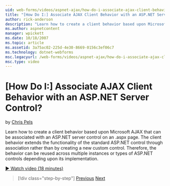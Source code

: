 ```yaml
---
uid: web-forms/videos/aspnet-ajax/how-do-i-associate-ajax-client-behavior-with-an-aspnet-server-control
title: "[How Do I:] Associate AJAX Client Behavior with an ASP.NET Server Control? | Microsoft Docs"
author: rick-anderson
description: "Learn how to create a client behavior based upon Microsoft AJAX that can be associated with an ASP.NET server control on an .aspx page. The client behavior e..."
ms.author: aspnetcontent
manager: wpickett
ms.date: 10/18/2007
ms.topic: article
ms.assetid: 3a75ac02-225d-4e30-8669-0156c3ef06c7
ms.technology: dotnet-webforms
msc.legacyurl: /web-forms/videos/aspnet-ajax/how-do-i-associate-ajax-client-behavior-with-an-aspnet-server-control
msc.type: video
---
```

[How Do I:] Associate AJAX Client Behavior with an ASP.NET Server Control?
====================
by [Chris Pels](https://twitter.com/chrispels)

Learn how to create a client behavior based upon Microsoft AJAX that can be associated with an ASP.NET server control on an .aspx page. The client behavior extends the functionality of the standard ASP.NET control through association rather than by creating a new custom control. Therefore, the behavior can be reused across multiple instances or types of ASP.NET controls depending upon its implementation.

[&#9654; Watch video (18 minutes)](https://channel9.msdn.com/Blogs/ASP-NET-Site-Videos/how-do-i-associate-ajax-client-behavior-with-an-aspnet-server-control)

> [!div class="step-by-step"]
> [Previous](how-do-i-build-custom-server-controls-that-work-with-or-without-aspnet-ajax.md)
> [Next](how-do-i-retrieve-values-from-server-side-ajax-controls.md)
